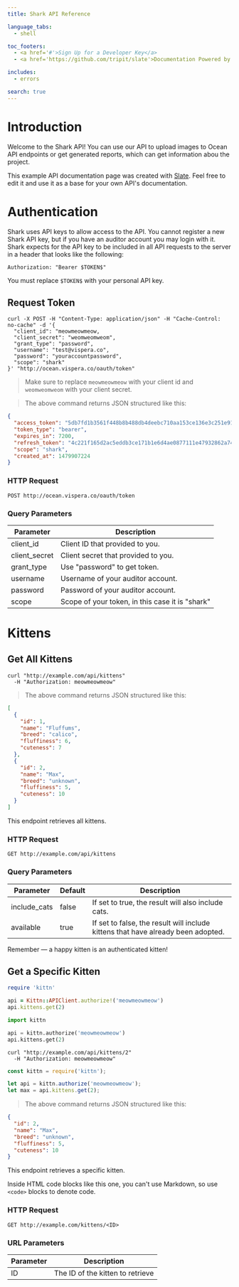 ```yaml
---
title: Shark API Reference

language_tabs:
  - shell

toc_footers:
  - <a href='#'>Sign Up for a Developer Key</a>
  - <a href='https://github.com/tripit/slate'>Documentation Powered by Slate</a>

includes:
  - errors

search: true
---
```


# Introduction

Welcome to the Shark API! You can use our API to upload images to Ocean API endpoints or get generated reports, which can get information abou the project.

This example API documentation page was created with [Slate](https://github.com/mdegis/slate). Feel free to edit it and use it as a base for your own API's documentation.

# Authentication

Shark uses API keys to allow access to the API. You cannot register a new Shark API key, but if you have an auditor account you may login with it.
Shark expects for the API key to be included in all API requests to the server in a header that looks like the following:

`Authorization: "Bearer $TOKEN$"`

<aside class="notice">
You must replace <code>$TOKEN$</code> with your personal API key.
</aside>

## Request Token

```shell
curl -X POST -H "Content-Type: application/json" -H "Cache-Control: no-cache" -d '{
  "client_id": "meowmeowmeow,
  "client_secret": "weomweomweom",
  "grant_type": "password",
  "username": "test@vispera.co",
  "password": "youraccountpassword",
  "scope": "shark"
}' "http://ocean.vispera.co/oauth/token"
```

> Make sure to replace `meowmeowmeow` with your client id and `weomweomweom` with your client secret.

> The above command returns JSON structured like this:

```json
{
  "access_token": "5db7fd1b3561f448b8b488db4deebc710aa153ce136e3c251e91f3522b1208cb",
  "token_type": "bearer",
  "expires_in": 7200,
  "refresh_token": "4c221f165d2ac5eddb3ce171b1e6d4ae0877111e47932862a745d50875d426ba",
  "scope": "shark",
  "created_at": 1479907224
}
```


### HTTP Request

`POST http://ocean.vispera.co/oauth/token`

### Query Parameters

Parameter | Description
--------- | -----------
client_id | Client ID that provided to you.
client_secret | Client secret that provided to you.
grant_type | Use "password" to get token.
username | Username of your auditor account.
password | Password of your auditor account.
scope | Scope of your token, in this case it is "shark"

# Kittens

## Get All Kittens

```shell
curl "http://example.com/api/kittens"
  -H "Authorization: meowmeowmeow"
```

> The above command returns JSON structured like this:

```json
[
  {
    "id": 1,
    "name": "Fluffums",
    "breed": "calico",
    "fluffiness": 6,
    "cuteness": 7
  },
  {
    "id": 2,
    "name": "Max",
    "breed": "unknown",
    "fluffiness": 5,
    "cuteness": 10
  }
]
```

This endpoint retrieves all kittens.

### HTTP Request

`GET http://example.com/api/kittens`

### Query Parameters

Parameter | Default | Description
--------- | ------- | -----------
include_cats | false | If set to true, the result will also include cats.
available | true | If set to false, the result will include kittens that have already been adopted.

<aside class="success">
Remember — a happy kitten is an authenticated kitten!
</aside>

## Get a Specific Kitten

```ruby
require 'kittn'

api = Kittn::APIClient.authorize!('meowmeowmeow')
api.kittens.get(2)
```

```python
import kittn

api = kittn.authorize('meowmeowmeow')
api.kittens.get(2)
```

```shell
curl "http://example.com/api/kittens/2"
  -H "Authorization: meowmeowmeow"
```

```javascript
const kittn = require('kittn');

let api = kittn.authorize('meowmeowmeow');
let max = api.kittens.get(2);
```

> The above command returns JSON structured like this:

```json
{
  "id": 2,
  "name": "Max",
  "breed": "unknown",
  "fluffiness": 5,
  "cuteness": 10
}
```

This endpoint retrieves a specific kitten.

<aside class="warning">Inside HTML code blocks like this one, you can't use Markdown, so use <code>&lt;code&gt;</code> blocks to denote code.</aside>

### HTTP Request

`GET http://example.com/kittens/<ID>`

### URL Parameters

Parameter | Description
--------- | -----------
ID | The ID of the kitten to retrieve

